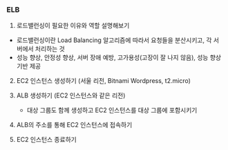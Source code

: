 ### ELB

1. 로드밸런싱이 필요한 이유와 역할 설명해보기
- 로드밸런싱이란 Load Balancing 알고리즘에 따라서 요청들을 분산시키고, 각 서버에서 처리하는 것
- 성능 향상, 안정성 향상, 서버 장애 예방, 고가용성(고장이 잘 나지 않음), 성능 향상 기반 제공

2. EC2 인스턴스 생성하기 (서울 리전, Bitnami Wordpress, t2.micro)

3. ALB 생성하기 (EC2 인스턴스와 같은 리전)
    - 대상 그룹도 함께 생성하고 EC2 인스턴스를 대상 그룹에 포함시키기

4. ALB의 주소를 통해 EC2 인스턴스에 접속하기

5. EC2 인스턴스 종료하기